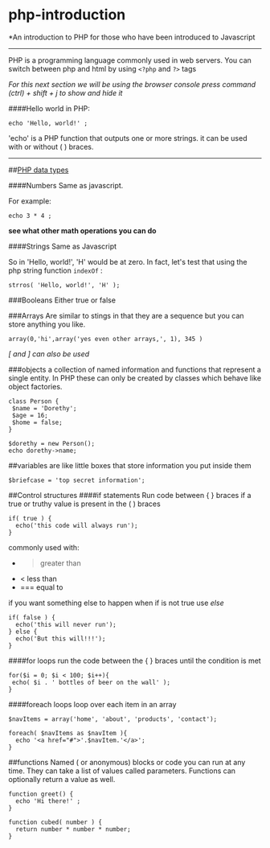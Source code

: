 # php-introduction
*An introduction to PHP for those who have been introduced to Javascript

---
PHP is a programming language commonly used in web servers. 
You can switch between php and html by using `<?php` and `?>` tags 


*For this next section we will be using the browser console press command (ctrl) + shift + j to show and hide it*

####Hello world
in PHP:

``` echo 'Hello, world!' ; ```

'echo' is a PHP function that outputs one or more strings. it can be used with or without ( ) braces.

---
##[PHP data types][1]

####Numbers
Same as javascript.

For example:

``` echo 3 * 4 ; ```

**see what other math operations you can do**

####Strings
Same as Javascript

So in 'Hello, world!', 'H' would be at zero. In fact, let's test that using the php string function `indexOf` :

`strros( 'Hello, world!', 'H' );`

###Booleans
Either true or false

###Arrays
Are similar to stings in that they are a sequence but you can store anything you like.
```
array(0,'hi',array('yes even other arrays,', 1), 345 )
```
*[ and ] can also be used*

###objects
a collection of named information and functions that represent a single entity. In PHP these can only be created by 
classes which behave like object factories.
```
class Person {
 $name = 'Dorethy';
 $age = 16;
 $home = false;
}

$dorethy = new Person();
echo dorethy->name;
```
[1]: http://www.cs.utah.edu/~germain/PPS/Topics/data_types.html

##variables
are like little boxes that store information you put inside them

```
$briefcase = 'top secret information';
```

##Control structures
####if statements
Run code between { } braces if a true or truthy value is present in the ( ) braces

```
if( true ) {
  echo('this code will always run');
}
```

commonly used with:
 + > greater than
 + < less than
 + === equal to

if you want something else to happen when if is not true use *else*

```
if( false ) {
  echo('this will never run');
} else {
  echo('But this will!!!');
}
```

####for loops
run the code between the { } braces until the condition is met

```
for($i = 0; $i < 100; $i++){
 echo( $i . ' bottles of beer on the wall' );
}
```

####foreach loops
loop over each item in an array

```
$navItems = array('home', 'about', 'products', 'contact');
```

```
foreach( $navItems as $navItem ){
  echo '<a href="#">'.$navItem.'</a>';
}
```

##functions
Named ( or anonymous) blocks or code you can run at any time. They can take a list of values called parameters. Functions can optionally return a value as well.

```
function greet() {
  echo 'Hi there!' ;
}
```


```
function cubed( number ) {
  return number * number * number;
}
```

